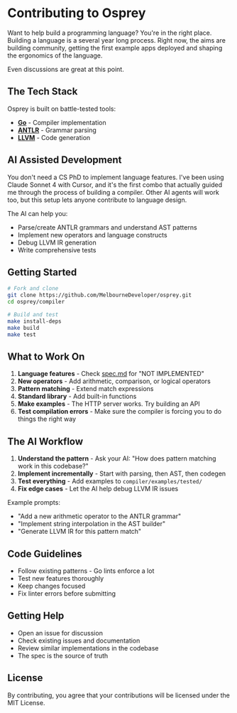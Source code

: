 # Contributing to Osprey

Want to help build a programming language? You're in the right place. Building a language is a several year long process. Right now, the aims are building community, getting the first example apps deployed and shaping the ergonomics of the language.

Even discussions are great at this point.

## The Tech Stack

Osprey is built on battle-tested tools:
- **[Go](https://golang.org/)** - Compiler implementation 
- **[ANTLR](https://www.antlr.org/)** - Grammar parsing
- **[LLVM](https://llvm.org/)** - Code generation

## AI Assisted Development

You don't need a CS PhD to implement language features. I've been using Claude Sonnet 4 with Cursor, and it's the first combo that actually guided me through the process of building a compiler. Other AI agents will work too, but this setup lets anyone contribute to language design.

The AI can help you:
- Parse/create ANTLR grammars and understand AST patterns
- Implement new operators and language constructs
- Debug LLVM IR generation
- Write comprehensive tests

## Getting Started

```bash
# Fork and clone
git clone https://github.com/MelbourneDeveloper/osprey.git
cd osprey/compiler

# Build and test
make install-deps
make build
make test
```

## What to Work On

1. **Language features** - Check [spec.md](compiler/spec.md) for "NOT IMPLEMENTED" 
2. **New operators** - Add arithmetic, comparison, or logical operators
3. **Pattern matching** - Extend match expressions
4. **Standard library** - Add built-in functions
5. **Make examples** - The HTTP server works. Try building an API
6. **Test compilation errors** - Make sure the compiler is forcing you to do things the right way

## The AI Workflow

1. **Understand the pattern** - Ask your AI: "How does pattern matching work in this codebase?"
2. **Implement incrementally** - Start with parsing, then AST, then codegen
3. **Test everything** - Add examples to `compiler/examples/tested/`
4. **Fix edge cases** - Let the AI help debug LLVM IR issues

Example prompts:
- "Add a new arithmetic operator to the ANTLR grammar"
- "Implement string interpolation in the AST builder"
- "Generate LLVM IR for this pattern match"

## Code Guidelines

- Follow existing patterns - Go lints enforce a lot
- Test new features thoroughly
- Keep changes focused
- Fix linter errors before submitting

## Getting Help

- Open an issue for discussion
- Check existing issues and documentation
- Review similar implementations in the codebase
- The spec is the source of truth

## License

By contributing, you agree that your contributions will be licensed under the MIT License. 